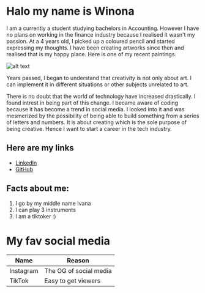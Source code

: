 # Halo my name is Winona

I am a currently a student studying bachelors in Accounting. However I have no plans on working in the finance industry because I realised it wasn't my passion. At a 4 years old, I picked up a coloured pencil and started expressing my thoughts. I have been creating artworks since then and realised that is my happy place. Here is one of my recent paintings.

![alt text]("C:\Users\Woowoobanana\w0-my-profile-Winonaivana\IMG_0156.jpg")

Years passed, I began to understand that creativity is not only about art. I can implement it in different situations or other subjects unrelated to art. 

There is no doubt that the world of technology have increased drastically. I found intrest in being part of this change. I became aware of coding because it has become a trend in social media. I looked into it and was mesmerized by the possibility of being able to build something from a series of letters and numbers. It is about creating which is the sole purpose of being creative. Hence I want to start a career in the tech industry.

## Here are my links
- [LinkedIn](https://www.linkedin.com/in/winonaivana/)
- [GitHub](https://github.com/revou-fsse-1/w0-my-profile-Winonaivana/commits/main)

## Facts about me:
1. I go by my middle name Ivana
2. I can play 3 instruments
3. I am a tiktoker :)

# My fav social media
| Name  | Reason |
| ------| ---------------|
| Instagram | The OG of social media |
| TikTok | Easy to get viewers |







